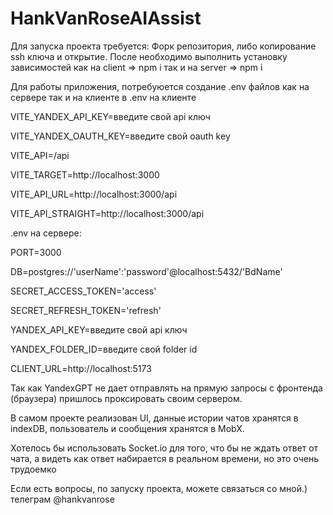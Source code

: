 # HankVanRoseAIAssist

Для запуска проекта требуется:
Форк репозитория, либо копирование ssh ключа и открытие.
После необходимо выполнить установку зависимостей как на 
client => npm i
так и на 
server => npm i

Для работы приложения, потребуюется создание .env файлов как на сервере так и на клиенте
в .env на клиенте


VITE_YANDEX_API_KEY=введите свой api ключ


VITE_YANDEX_OAUTH_KEY=введите свой oauth key

VITE_API=/api


VITE_TARGET=http://localhost:3000


VITE_API_URL=http://localhost:3000/api



VITE_API_STRAIGHT=http://localhost:3000/api 



.env на сервере:

PORT=3000


DB=postgres://'userName':'password'@localhost:5432/'BdName'



SECRET_ACCESS_TOKEN='access'  



SECRET_REFRESH_TOKEN='refresh'  



YANDEX_API_KEY=введите свой api ключ



YANDEX_FOLDER_ID=введите свой folder id



CLIENT_URL=http://localhost:5173



Так как YandexGPT не дает отправлять на прямую запросы с фронтенда (браузера) пришлось проксировать своим сервером.


В самом проекте реализован UI, данные истории чатов хранятся в indexDB, пользователь и сообщения хранятся в MobX.

Хотелось бы использовать Socket.io для того, что бы не ждать ответ от чата, а видеть как ответ набирается в реальном времени, но это очень трудоемко

Если есть вопросы, по запуску проекта, можете связаться со мной.)
телеграм @hankvanrose
